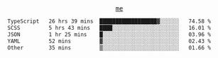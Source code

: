 <p align="center">
  <samp>
    <a href="https://yiwwhl.com">me</a>
  </samp>
</p>

<!--START_SECTION:waka-->

```txt
TypeScript   26 hrs 39 mins  ██████████████████▓░░░░░░   74.58 %
SCSS         5 hrs 43 mins   ████░░░░░░░░░░░░░░░░░░░░░   16.01 %
JSON         1 hr 25 mins    █░░░░░░░░░░░░░░░░░░░░░░░░   03.96 %
YAML         52 mins         ▓░░░░░░░░░░░░░░░░░░░░░░░░   02.43 %
Other        35 mins         ▒░░░░░░░░░░░░░░░░░░░░░░░░   01.66 %
```

<!--END_SECTION:waka-->